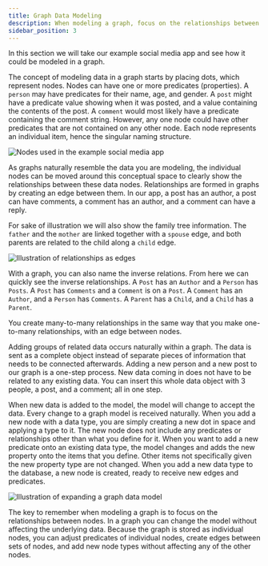 ```yaml
---
title: Graph Data Modeling
description: When modeling a graph, focus on the relationships between nodes. In a graph, you can change the model without affecting the underlying data.
sidebar_position: 3
---
```


<!--- Let's spend a bit more time on the graph description - it feels a little 'thin' to me at the moment--->
In this section we will take our example social media app and see how it could
be modeled in a graph.

The concept of modeling data in a graph starts by placing dots, which represent
nodes. Nodes can have one or more predicates (properties). A `person` may have
predicates for their name, age, and gender. A `post` might have a predicate value
showing when it was posted, and a value containing the contents of the post. A
`comment` would most likely have a predicate containing the comment string.
However, any one node could have other predicates that are not contained on any
other node. Each node represents an individual item, hence the singular naming
structure.

![Nodes used in the example social media app](/images/data-model/evolution-9.png)

As graphs naturally resemble the data you are modeling, the individual nodes can
be moved around this conceptual space to clearly show the relationships between
these data nodes. Relationships are formed in graphs by creating an edge between
them. In our app, a post has an author, a post can have comments, a comment has
an author, and a comment can have a reply.

For sake of illustration we will also show the family tree information. The
`father` and the `mother` are linked together with a `spouse` edge, and both parents
are related to the child along a `child` edge.

![Illustration of relationships as edges](/images/data-model/evolution-10.png)

With a graph, you can also name the inverse relations. From here we can quickly
see the inverse relationships. A `Post` has an `Author` and a `Person` has `Posts`. A
`Post` has `Comments` and a `Comment` is on a `Post`. A `Comment` has an `Author`, and a
`Person` has `Comments`. A `Parent` has a `Child`, and a `Child` has a `Parent`.

You create many-to-many relationships in the same way that you make one-to-many
relationships, with an edge between nodes.

Adding groups of related data occurs naturally within a graph. The data is sent
as a complete object instead of separate pieces of information that needs to be
connected afterwards. Adding a new person and a new post to our graph is a
one-step process. New data coming in does not have to be related to any existing
data. You can insert this whole data object with 3 people, a post, and a comment;
all in one step.

When new data is added to the model, the model will change to accept the data.
Every change to a graph model is received naturally. When you add a  new node
with a data type, you are simply creating a new dot in space and applying a type
to it. The new node does not include any predicates or relationships other than
what you define for it. When you want to add a new predicate onto an existing
data type, the model changes and adds the new property onto the items that you
define. Other items not specifically given the new property type are not changed.
When you add a new data type to the database, a new node is created, ready to
receive new edges and predicates.

![Illustration of expanding a graph data model](/images/data-model/evolution-11.png)

The key to remember when modeling a graph is to focus on the relationships
between nodes. In a graph you can change the model without affecting the
underlying data. Because the graph is stored as individual nodes, you can adjust
predicates of individual nodes, create edges between sets of nodes, and add new
node types without affecting any of the other nodes.
